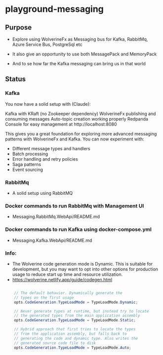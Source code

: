 # playground-messaging

## Purpose
- Explore using WolverineFx as Messaging bus for Kafka, RabbitMq, Azure Service Bus, PostgreSql etc

- It also give an opportunity to use both MessagePack and MemoryPack
- And to se how far the Kafka messaging can bring us in that world


## Status

### Kafka
You now have a solid setup with (Claude):

Kafka with KRaft (no Zookeeper dependency)
WolverineFx publishing and consuming messages
Auto-topic creation working properly
Redpanda Console for easy management at http://localhost:8080

This gives you a great foundation for exploring more advanced messaging patterns with WolverineFx and Kafka. You can now experiment with:

- Different message types and handlers
- Batch processing
- Error handling and retry policies
- Saga patterns
- Event sourcing

### RabbitMq

- A solid setup using RabbitMQ



### Docker commands to run RabbitMq with Management UI
- Messaging.RabbitMq.WebApi/README.md


### Docker commands to run Kafka using docker-compose.yml
- Messaging.Kafka.WebApi/README.md
 

### Info:
- The Wolverine code generation mode is Dynamic. This is suitable for development, but you may want to opt into other options for production usage to reduce start up time and resource utilization.
- https://wolverine.netlify.app/guide/codegen.html

```csharp

    // The default behavior. Dynamically generate the
    // types on the first usage
    opts.CodeGeneration.TypeLoadMode = TypeLoadMode.Dynamic;

    // Never generate types at runtime, but instead try to locate
    // the generated types from the main application assembly
    opts.CodeGeneration.TypeLoadMode = TypeLoadMode.Static;

    // Hybrid approach that first tries to locate the types
    // from the application assembly, but falls back to
    // generating the code and dynamic type. Also writes the
    // generated source code file to disk
    opts.CodeGeneration.TypeLoadMode = TypeLoadMode.Auto;

```
